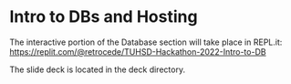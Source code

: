 # Intro to DBs and Hosting

The interactive portion of the Database section will take place in REPL.it: https://replit.com/@retrocede/TUHSD-Hackathon-2022-Intro-to-DB

The slide deck is located in the deck directory.
